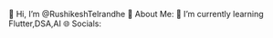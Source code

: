 👋 Hi, I’m @RushikeshTelrandhe
💫 About Me:
🌱 I’m currently learning Flutter,DSA,AI
🌐 Socials:



<!---
RushikeshTelrandhe/RushikeshTelrandhe is a ✨ special ✨ repository because its `README.md` (this file) appears on your GitHub profile.
You can click the Preview link to take a look at your changes.
--->

